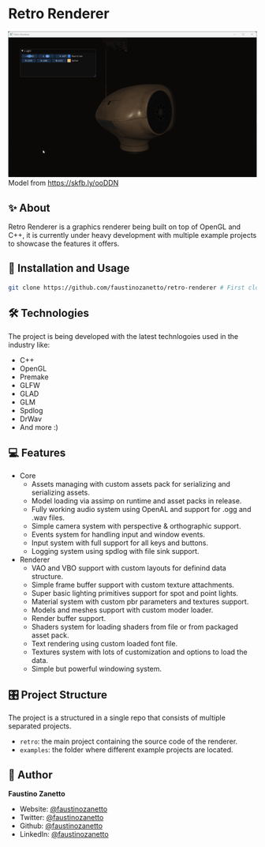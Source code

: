 # Retro Renderer

![pbr](assets/example-projects/pbr-example.gif)
Model from <https://skfb.ly/ooDDN>

## ✨ About

Retro Renderer is a graphics renderer being built on top of OpenGL and C++, it is currently under heavy development with multiple example projects to showcase the features it offers.

## 🚀 Installation and Usage

```sh
git clone https://github.com/faustinozanetto/retro-renderer # First clone the repo in your folder of choice.
```

## 🛠️ Technologies

The project is being developed with the latest technlogoies used in the industry like:

- C++
- OpenGL
- Premake
- GLFW
- GLAD
- GLM
- Spdlog
- DrWav
- And more :)

## 💻 Features

- Core
  - Assets managing with custom assets pack for serializing and serializing assets.
  - Model loading via assimp on runtime and asset packs in release.
  - Fully working audio system using OpenAL and support for .ogg and .wav files.
  - Simple camera system with perspective & orthographic support.
  - Events system for handling input and window events.
  - Input system with full support for all keys and buttons.
  - Logging system using spdlog with file sink support.
- Renderer
  - VAO and VBO support with custom layouts for definind data structure.
  - Simple frame buffer support with custom texture attachments.
  - Super basic lighting primitives support for spot and point lights.
  - Material system with custom pbr parameters and textures support.
  - Models and meshes support with custom moder loader.
  - Render buffer support.
  - Shaders system for loading shaders from file or from packaged asset pack.
  - Text rendering using custom loaded font file.
  - Textures system with lots of customization and options to load the data.
  - Simple but powerful windowing system.

## 🎛️ Project Structure

The project is a structured in a single repo that consists of multiple separated projects.

- `retro`: the main project containing the source code of the renderer.
- `examples`: the folder where different example projects are located.

## 👤 Author

**Faustino Zanetto**

- Website: [@faustinozanetto](https://faustinozanetto.vercel.app)
- Twitter: [@faustinozanetto](https://twitter.com/faustinozanetto)
- Github: [@faustinozanetto](https://github.com/faustinozanetto)
- LinkedIn: [@faustinozanetto](https://linkedin.com/in/faustino-zanetto-4294a3213)